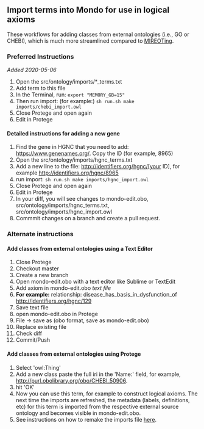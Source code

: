 ## Import terms into Mondo for use in logical axioms

These workflows for adding classes from external ontologies (i.e., GO or CHEBI), which is much more streamlined compared to [MIREOTing](https://github.com/obophenotype/human-phenotype-ontology/wiki/Editor-Guide#mireoting).

### Preferred Instructions

_Added 2020-05-06_

1. Open the src/ontology/imports/*_terms.txt
2. Add term to this file
3. In the Terminal, run: `export "MEMORY_GB=15"`
4. Then run import: (for example:)
`sh run.sh make imports/chebi_import.owl`
4. Close Protege and open again
5. Edit in Protege

#### Detailed instructions for adding a new gene

1. Find the gene in HGNC that you need to add:
https://www.genenames.org/. Copy the ID (for example, 8965)
2. Open the src/ontology/imports/hgnc_terms.txt
3. Add a new line to the file: http://identifiers.org/hgnc/[your ID], for example http://identifiers.org/hgnc/8965
5. run import:
`sh run.sh make imports/hgnc_import.owl`
4. Close Protege and open again
5. Edit in Protege
6. In your diff, you will see changes to mondo-edit.obo, src/ontology/imports/hgnc_terms.txt, src/ontology/imports/hgnc_import.owl
7. Commmit changes on a branch and create a pull request.

### Alternate instructions

#### Add classes from external ontologies using a Text Editor 

1. Close Protege
1. Checkout master
1. Create a new branch
1. Open mondo-edit.obo with a text editor like Sublime or TextEdit
1. Add axiom in mondo-edit.obo *text file*
1. **For example:**  relationship: disease_has_basis_in_dysfunction_of http://identifiers.org/hgnc/129
1. Save text file
1. open mondo-edit.obo in Protege
1. File -> save as (obo format, save as mondo-edit.obo)
1. Replace existing file  
1. Check diff
1. Commit/Push

#### Add classes from external ontologies using Protege 

1. Select 'owl:Thing'
1. Add a new class
paste the full iri in the 'Name:' field, for example, http://purl.obolibrary.org/obo/CHEBI_50906.
1. hit 'OK'
1. Now you can use this term, for example to construct logical axioms. The next time the imports are refreshed, the metadata (labels, definitions, etc) for this term is imported from the respective external source ontology and becomes visible in mondo-edit.obo.
1. See instructions on how to remake the imports file [here](../developer-guide/imports.md).


